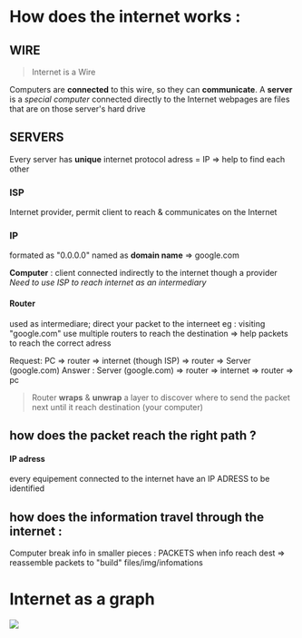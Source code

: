 # How does the internet works :

## WIRE
    
    
> Internet is a Wire 

Computers are **connected** to this wire, so they can **communicate**.
A **server** is a *special computer* connected directly to the Internet
webpages are files that are on those server's hard drive


## SERVERS
Every server has **unique** internet protocol adress = IP
=> help to find each other

###  ISP
Internet provider, permit client to reach & communicates on the Internet

### IP
formated as "0.0.0.0" 
named as **domain name** => google.com

**Computer** : client connected indirectly to the internet though a provider
*Need to use ISP to reach internet as an intermediary*

#### Router
used as intermediare; 
direct your packet to the interneet 
eg : visiting "google.com" use multiple routers to reach the destination
=> help packets to reach the correct adress


Request: PC => router => internet (though ISP) => router => Server (google.com)
Answer : Server (google.com) => router => internet => router => pc

> Router **wraps** & **unwrap** a layer to discover where to send the packet next until it reach destination (your computer)

## how does the packet reach the right path ?
#### IP adress
every equipement connected to the internet have an IP ADRESS to be identified

## how does the information travel through the internet :

Computer break info in smaller pieces : PACKETS
when info reach dest => reassemble packets to "build" files/img/infomations


# Internet as a graph

![](https://i.imgur.com/09c6lBK.png)